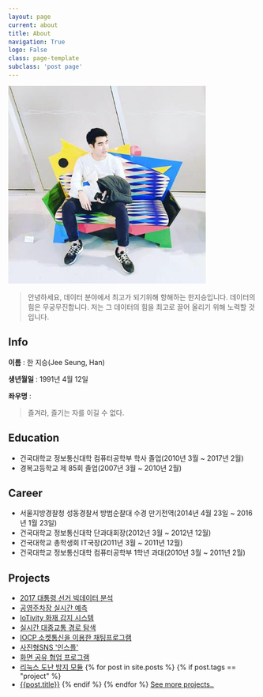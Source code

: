 ```yaml
---
layout: page
current: about
title: About
navigation: True
logo: False
class: page-template
subclass: 'post page'
---
```

![Profile](../assets/images/slaysd.jpg)
> 안녕하세요, 데이터 분야에서 최고가 되기위해 항해하는 한지승입니다. 데이터의 힘은 무궁무진합니다. 저는 그 데이터의 힘을 최고로 끌어 올리기 위해 노력할 것입니다.


## Info

**이름** :
한 지승(Jee Seung, Han)

**생년월일** :
1991년 4월 12일

**좌우명** :
> 즐겨라, 즐기는 자를 이길 수 없다.


## Education

- 건국대학교 정보통신대학 컴퓨터공학부 학사 졸업(2010년 3월 ~ 2017년 2월)
- 경복고등학교 제 85회 졸업(2007년 3월 ~ 2010년 2월)


## Career

- 서울지방경찰청 성동경찰서 방범순찰대 수경 만기전역(2014년 4월 23일 ~ 2016년 1월 23일)
- 건국대학교 정보통신대학 단과대회장(2012년 3월 ~ 2012년 12월)
- 건국대학교 총학생회 IT국장(2011년 3월 ~ 2011년 12월)
- 건국대학교 정보통신대학 컴퓨터공학부 1학년 과대(2010년 3월 ~ 2011년 2월)

## Projects

- [2017 대통령 선거 빅데이터 분석](/프로젝트-2017대선-빅데이터분석)
- [공영주차장 실시간 예측](/프로젝트-공영주차장실시간예측)
- [IoTivity 화재 감지 시스템](/프로젝트-IoTivity-화재감지시스템)
- [실시간 대중교통 경로 탐색](/프로젝트-실시간대중교통추천)
- [IOCP 소켓통신을 이용한 채팅프로그램](/프로젝트-IOCP-채팅프로그램)
- [사진형SNS '인스플'](/프로젝트-사진형SNS-인스플)
- [화면 공유 협업 프로그램](/프로젝트-자바-화면협업프로그램)
- [리눅스 도난 방지 모듈](/프로젝트-리눅스커널-켄싱턴락)
{% for post in site.posts %}
    {% if post.tags == "project" %}
- [{{post.title}}]({{post.url}})
    {% endif %}
{% endfor %}
[See more projects..](/tag/project)




